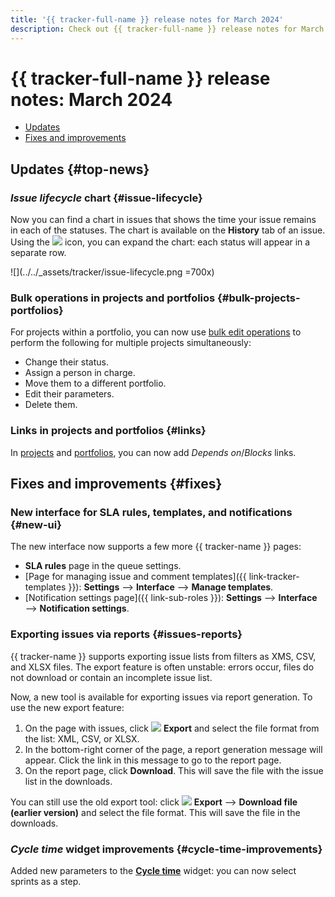```yaml
---
title: '{{ tracker-full-name }} release notes for March 2024'
description: Check out {{ tracker-full-name }} release notes for March 2024.
---
```


# {{ tracker-full-name }} release notes: March 2024

* [Updates](#top-news)
* [Fixes and improvements](#fixes)

## Updates {#top-news}

### _Issue lifecycle_ chart {#issue-lifecycle}

Now you can find a chart in issues that shows the time your issue remains in each of the statuses. The chart is available on the **History** tab of an issue. Using the ![](../../_assets/tracker/svg/arrow.svg) icon, you can expand the chart: each status will appear in a separate row.

![](../../_assets/tracker/issue-lifecycle.png =700x)

### Bulk operations in projects and portfolios {#bulk-projects-portfolios}

For projects within a portfolio, you can now use [bulk edit operations](../manager/create-portfolio.md#bulk-change) to perform the following for multiple projects simultaneously:

* Change their status.
* Assign a person in charge.
* Move them to a different portfolio.
* Edit their parameters.
* Delete them.

### Links in projects and portfolios {#links}

In [projects](../manager/create-project.md#links) and [portfolios](../manager/create-portfolio.md#links), you can now add *Depends on*/*Blocks* links.


## Fixes and improvements {#fixes}

### New interface for SLA rules, templates, and notifications {#new-ui}

The new interface now supports a few more {{ tracker-name }} pages:

* **SLA rules** page in the queue settings.
* [Page for managing issue and comment templates]({{ link-tracker-templates }}): **Settings** ⟶ **Interface** ⟶ **Manage templates**.
* [Notification settings page]({{ link-sub-roles }}): **Settings** ⟶ **Interface** ⟶ **Notification settings**.

### Exporting issues via reports {#issues-reports}

{{ tracker-name }} supports exporting issue lists from filters as XMS, CSV, and XLSX files. The export feature is often unstable: errors occur, files do not download or contain an incomplete issue list.

Now, a new tool is available for exporting issues via report generation. To use the new export feature:

1. On the page with issues, click ![](../../_assets/console-icons/file-arrow-down.svg) **Export** and select the file format from the list: XML, CSV, or XLSX.
1. In the bottom-right corner of the page, a report generation message will appear. Click the link in this message to go to the report page.
1. On the report page, click **Download**. This will save the file with the issue list in the downloads.

You can still use the old export tool: click ![](../../_assets/console-icons/file-arrow-down.svg) **Export** ⟶ **Download file (earlier version)** and select the file format. This will save the file in the downloads.

### _Cycle time_ widget improvements {#cycle-time-improvements}

Added new parameters to the [**Cycle time**](../user/cycle-time.md) widget: you can now select sprints as a step.
